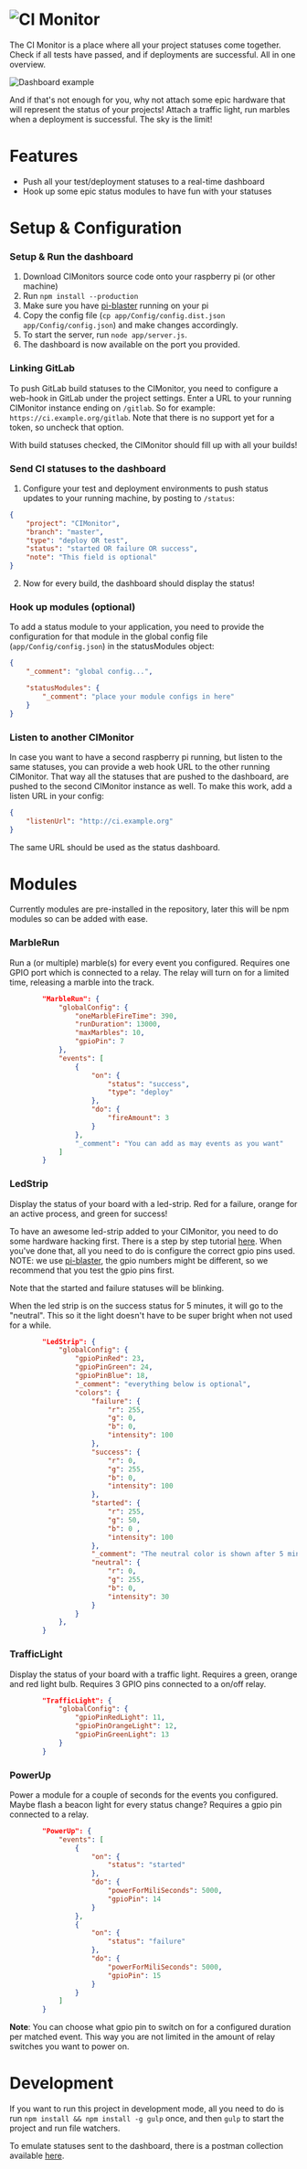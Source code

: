 ![CI Monitor](https://cloud.githubusercontent.com/assets/6495166/14582332/071b3286-0402-11e6-9104-144f5e150189.png)
===

The CI Monitor is a place where all your project statuses come together.
Check if all tests have passed, and if deployments are successful. All
in one overview.

![Dashboard example](https://cloud.githubusercontent.com/assets/6495166/14587781/7bbef534-04b9-11e6-9835-e85f0a05efa8.png)

And if that's not enough for you, why not attach some epic hardware
that will represent the status of your projects! Attach a traffic
light, run marbles when a deployment is successful. The sky is the
limit!

# Features

* Push all your test/deployment statuses to a real-time dashboard
* Hook up some epic status modules to have fun with your statuses

# Setup & Configuration

### Setup & Run the dashboard

1. Download CIMonitors source code onto your raspberry pi (or other
   machine)
1. Run `npm install --production`
1. Make sure you have [pi-blaster](https://github.com/sarfata/pi-blaster) running on your pi
1. Copy the config file (`cp app/Config/config.dist.json
    app/Config/config.json`) and make changes accordingly.
1. To start the server, run `node app/server.js`.
1. The dashboard is now available on the port you provided.

### Linking GitLab

To push GitLab build statuses to the CIMonitor, you need to configure a web-hook in GitLab under the project settings.
Enter a URL to your running CIMonitor instance ending on `/gitlab`. So for example: `https://ci.example.org/gitlab`.
Note that there is no support yet for a token, so uncheck that option.

With build statuses checked, the CIMonitor should fill up with all your builds!

### Send CI statuses to the dashboard

1. Configure your test and deployment environments to push status
   updates to your running machine, by posting to `/status`:
```json
{
    "project": "CIMonitor",
    "branch": "master",
    "type": "deploy OR test",
    "status": "started OR failure OR success",
    "note": "This field is optional"
}
```
2. Now for every build, the dashboard should display the status!

### Hook up modules (optional)

To add a status module to your application, you need to provide the
configuration for that module in the global config file
(`app/Config/config.json`) in the statusModules object:

```json
{
    "_comment": "global config...",

    "statusModules": {
        "_comment": "place your module configs in here"
    }
}
```

### Listen to another CIMonitor

In case you want to have a second raspberry pi running, but listen to the same statuses, you can provide a web hook
URL to the other running CIMonitor. That way all the statuses that are pushed to the dashboard, are pushed to the
second CIMonitor instance as well. To make this work, add a listen URL in your config:

```json
{
    "listenUrl": "http://ci.example.org"
}
```

The same URL should be used as the status dashboard.

# Modules

Currently modules are pre-installed in the repository, later this will be npm modules so can be added with ease.

### MarbleRun

Run a (or multiple) marble(s) for every event you configured. Requires one GPIO port which is connected to a relay.
The relay will turn on for a limited time, releasing a marble into the track.

```json
        "MarbleRun": {
            "globalConfig": {
                "oneMarbleFireTime": 390,
                "runDuration": 13000,
                "maxMarbles": 10,
                "gpioPin": 7
            },
            "events": [
                {
                    "on": {
                        "status": "success",
                        "type": "deploy"
                    },
                    "do": {
                        "fireAmount": 3
                    }
                },
                "_comment": "You can add as may events as you want"
            ]
        }
```

### LedStrip

Display the status of your board with a led-strip. Red for a failure, orange for an active process, and green for
success!

To have an awesome led-strip added to your CIMonitor, you need to do some hardware hacking first. There is a step
by step tutorial [here](http://popoklopsi.github.io/RaspberryPi-LedStrip/#!/). When you've done that, all you need
to do is configure the correct gpio pins used. NOTE: we use [pi-blaster](https://github.com/sarfata/pi-blaster),
the gpio numbers might be different, so we recommend that you test the gpio pins first.

Note that the started and failure statuses will be blinking.

When the led strip is on the success status for 5 minutes,
it will go to the "neutral". This so it the light doesn't have to be super bright when not used for a while.

```json
        "LedStrip": {
            "globalConfig": {
                "gpioPinRed": 23,
                "gpioPinGreen": 24,
                "gpioPinBlue": 18,
                "_comment": "everything below is optional",
                "colors": {
                    "failure": {
                        "r": 255,
                        "g": 0,
                        "b": 0,
                        "intensity": 100
                    },
                    "success": {
                        "r": 0,
                        "g": 255,
                        "b": 0,
                        "intensity": 100
                    },
                    "started": {
                        "r": 255,
                        "g": 50,
                        "b": 0 ,
                        "intensity": 100
                    },
                    "_comment": "The neutral color is shown after 5 minutes of success",
                    "neutral": {
                        "r": 0,
                        "g": 255,
                        "b": 0,
                        "intensity": 30
                    }
                }
            },
        }
```

### TrafficLight

Display the status of your board with a traffic light. Requires a green, orange and red light bulb. Requires 3 GPIO
pins connected to a on/off relay.

```json
        "TrafficLight": {
            "globalConfig": {
                "gpioPinRedLight": 11,
                "gpioPinOrangeLight": 12,
                "gpioPinGreenLight": 13
            }
        }
```

### PowerUp

Power a module for a couple of seconds for the events you configured. Maybe flash a beacon light for every status
change? Requires a gpio pin connected to a relay.

```json
        "PowerUp": {
            "events": [
                {
                    "on": {
                        "status": "started"
                    },
                    "do": {
                        "powerForMiliSeconds": 5000,
                        "gpioPin": 14
                    }
                },
                {
                    "on": {
                        "status": "failure"
                    },
                    "do": {
                        "powerForMiliSeconds": 5000,
                        "gpioPin": 15
                    }
                }
            ]
        }
```

**Note**: You can choose what gpio pin to switch on for a configured duration per matched event. This way you are
not limited in the amount of relay switches you want to power on.

# Development

If you want to run this project in development mode, all you need to do
is run `npm install && npm install -g gulp` once, and then `gulp` to
start the project and run file watchers.

To emulate statuses sent to the dashboard, there is a postman collection
available [here](https://www.getpostman.com/collections/773cb5cad1199fd0149d).
